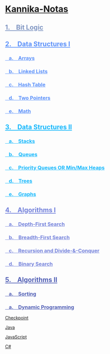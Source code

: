 # [Kannika-Notas](https://kannikakabilar.github.io/Kannika-Notas/)

<h2 style="color:#8096c2"><a href="Hardware_BitLogic/#bit-logic" style="color:#8096c2">1. &ensp; Bit Logic</a></h2>
<h2 style="color:#5c91fa"><a href="DataStructures/#data-structures-i" style="color:#5c91fa">2. &ensp; Data Structures I</a></h2>
<h3 style="color:#5c91fa"><a href="DataStructures/#arrays" style="color:#5c91fa">&ensp; a. &ensp; Arrays</a></h3>
<h3 style="color:#5c91fa"><a href="DataStructures/#linked-lists" style="color:#5c91fa">&ensp; b. &ensp; Linked Lists</a></h3>
<h3 style="color:#5c91fa"><a href="DataStructures/#hash-table" style="color:#5c91fa">&ensp; c. &ensp; Hash Table</a></h3>
<h3 style="color:#5c91fa"><a href="DataStructures/#two-pointers" style="color:#5c91fa">&ensp; d. &ensp; Two Pointers</a></h3>
<h3 style="color:#5c91fa"><a href="DataStructures/#math" style="color:#5c91fa">&ensp; e. &ensp; Math</a></h3>
<h2 style="color:#14b7fc"><a href="DataStructures2/#data-structures-ii" style="color:#14b7fc">3. &ensp; Data Structures II</a></h2>
<h3 style="color:#14b7fc"><a href="DataStructures2/#stacks" style="color:#14b7fc">&ensp; a. &ensp; Stacks</a></h3>
<h3 style="color:#14b7fc"><a href="DataStructures2/#queues" style="color:#14b7fc">&ensp; b. &ensp; Queues</a></h3>
<h3 style="color:#14b7fc"><a href="DataStructures2/#priority-queues-or-min-max-heaps" style="color:#14b7fc">&ensp; c. &ensp; Priority Queues OR Min/Max Heaps</a></h3>
<h3 style="color:#14b7fc"><a href="DataStructures2/#trees" style="color:#14b7fc">&ensp; d. &ensp; Trees</a></h3>
<h3 style="color:#14b7fc"><a href="DataStructures2/#graphs" style="color:#14b7fc">&ensp; e. &ensp; Graphs</a></h3>
<h2 style="color:#7482db"><a href="Algorithms/#algorithms" style="color:#7482db">4. &ensp; Algorithms I</a></h2>
<h3 style="color:#7482db"><a href="Algorithms/#depth-first-search" style="color:#7482db">&ensp; a. &ensp; Depth-First Search</a></h3>
<h3 style="color:#7482db"><a href="Algorithms/#breadth-first-search" style="color:#7482db">&ensp; b. &ensp; Breadth-First Search</a></h3>
<h3 style="color:#7482db"><a href="Algorithms/#recursion-and-divide-conquer" style="color:#7482db">&ensp; c. &ensp; Recursion and Divide-&-Conquer</a></h3>
<h3 style="color:#7482db"><a href="Algorithms/#binary-search" style="color:#7482db">&ensp; d. &ensp; Binary Search</a></h3>
<h2 style="color:#515fb5"><a href="Algorithms2/#algorithms-ii" style="color:#515fb5">5. &ensp; Algorithms II</a></h2>
<h3 style="color:#515fb5"><a href="Algorithms2/#sorting" style="color:#515fb5">&ensp; a. &ensp; Sorting</a></h3>
<h3 style="color:#515fb5"><a href="Algorithms2/#dynamic-programming" style="color:#515fb5">&ensp; a. &ensp; Dynamic Programming</a></h3>

[Checkpoint](https://kannikakabilar.github.io/Kannika-Notas/Checkpoint/)

[Java](https://kannikakabilar.github.io/Kannika-Notas/Java/)

[JavaScript](https://kannikakabilar.github.io/Kannika-Notas/JavaScript/)

[C#](https://kannikakabilar.github.io/Kannika-Notas/C%23/)

<!--
[Hardware_BitLogic](https://kannikakabilar.github.io/Kannika-Notas/Hardware_BitLogic/)

[Data Structures](https://kannikakabilar.github.io/Kannika-Notas/DataStructures/)

[Data Structures 2](https://kannikakabilar.github.io/Kannika-Notas/DataStructures2/)

[Algorithms](https://kannikakabilar.github.io/Kannika-Notas/Algorithms/)
-->













